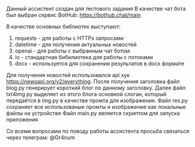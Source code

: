Данный ассистент создан для тестового задания 
В качестве чат бота был выбран сервис BotHub: https://bothub.chat/main

В качестве основных библиотек выступают:
1. requests - для работы с HTTPs запросами
2. datetime - для получения актуальных новостей
3. openai - для работы с выбранным чат ботом
4. io - стандартная бибилиотека для работы с потоками
5. docx - используется для сохранения результатов в docx формате

Для получения новостей использовался api хук https://newsapi.org/v2/everything.
После получения заголовка файл blog.py генерирует короткий блог по данному заголовку.
Далее файл txt4img.py выделяет из этого блога основной слоган, который передаётся в img.py 
в качестве промта для изображения. Файл res.py сохраняет все использованые промты и изображение как локальные файлы на устройстве
Файл main.py является скриптом для запуска приложения

Со всеми вопросами по поводу работы ассистента просьба связаться через телеграм: @Gr4num
